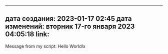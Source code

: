 
---
дата создания: 2023-01-17 02:45
дата изменений: вторник 17-го января 2023 04:05:18
link: 
---


Message from my script: Hello World!x